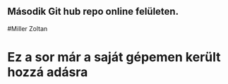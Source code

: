 ## Második Git hub repo online felületen.

#Miller Zoltan

# Ez a sor már a saját gépemen került hozzá adásra